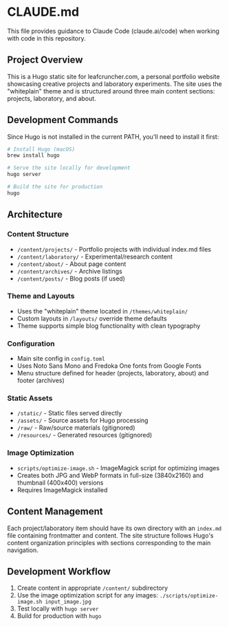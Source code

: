 # CLAUDE.md

This file provides guidance to Claude Code (claude.ai/code) when working with code in this repository.

## Project Overview

This is a Hugo static site for leafcruncher.com, a personal portfolio website showcasing creative projects and laboratory experiments. The site uses the "whiteplain" theme and is structured around three main content sections: projects, laboratory, and about.

## Development Commands

Since Hugo is not installed in the current PATH, you'll need to install it first:
```bash
# Install Hugo (macOS)
brew install hugo

# Serve the site locally for development
hugo server

# Build the site for production
hugo
```

## Architecture

### Content Structure
- `/content/projects/` - Portfolio projects with individual index.md files
- `/content/laboratory/` - Experimental/research content
- `/content/about/` - About page content
- `/content/archives/` - Archive listings
- `/content/posts/` - Blog posts (if used)

### Theme and Layouts
- Uses the "whiteplain" theme located in `/themes/whiteplain/`
- Custom layouts in `/layouts/` override theme defaults
- Theme supports simple blog functionality with clean typography

### Configuration
- Main site config in `config.toml`
- Uses Noto Sans Mono and Fredoka One fonts from Google Fonts
- Menu structure defined for header (projects, laboratory, about) and footer (archives)

### Static Assets
- `/static/` - Static files served directly
- `/assets/` - Source assets for Hugo processing
- `/raw/` - Raw/source materials (gitignored)
- `/resources/` - Generated resources (gitignored)

### Image Optimization
- `scripts/optimize-image.sh` - ImageMagick script for optimizing images
- Creates both JPG and WebP formats in full-size (3840x2160) and thumbnail (400x400) versions
- Requires ImageMagick installed

## Content Management

Each project/laboratory item should have its own directory with an `index.md` file containing frontmatter and content. The site structure follows Hugo's content organization principles with sections corresponding to the main navigation.

## Development Workflow

1. Create content in appropriate `/content/` subdirectory
2. Use the image optimization script for any images: `./scripts/optimize-image.sh input_image.jpg`
3. Test locally with `hugo server`
4. Build for production with `hugo`